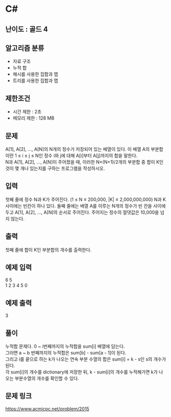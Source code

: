 # C#

## 난이도 : 골드 4

## 알고리즘 분류
  - 자료 구조
  - 누적 합
  - 해시를 사용한 집합과 맵
  - 트리를 사용한 집합과 맵

## 제한조건
  - 시간 제한 : 2초
  - 메모리 제한 : 128 MB

## 문제
A[1], A[2], ..., A[N]의 N개의 정수가 저장되어 있는 배열이 있다. 이 배열 A의 부분합이란 1 ≤ i ≤ j ≤ N인 정수 i와 j에 대해 A[i]부터 A[j]까지의 합을 말한다.<br/>
N과 A[1], A[2], ..., A[N]이 주어졌을 때, 이러한 N×(N+1)/2개의 부분합 중 합이 K인 것이 몇 개나 있는지를 구하는 프로그램을 작성하시오.<br/>

## 입력
첫째 줄에 정수 N과 K가 주어진다. (1 ≤ N ≤ 200,000, |K| ≤ 2,000,000,000) N과 K 사이에는 빈칸이 하나 있다. 둘째 줄에는 배열 A를 이루는 N개의 정수가 빈 칸을 사이에 두고 A[1], A[2], ..., A[N]의 순서로 주어진다. 주어지는 정수의 절댓값은 10,000을 넘지 않는다.<br/>


## 출력
첫째 줄에 합이 K인 부분합의 개수를 출력한다.<br/>


## 예제 입력
6 5<br/>
1 2 3 4 5 0<br/>

## 예제 출력
3<br/>

## 풀이
누적합 문제다. 0 ~ i번째까지의 누적합을 sum[i] 배열에 담는다.<br/>
그러면 a ~ b 번째까지의 누적합은 sum[b] - sum[a - 1]이 된다.<br/>
그리고 i를 끝으로 하는 k가 나오는 연속 부분 수열의 합은 sum[i] = k - s인 s의 개수가 된다.<br/>
각 sum[i]의 개수를 dictionary에 저장한 뒤, k - sum[i]의 개수를 누적해가면 k가 나오는 부분수열의 개수를 확인할 수 있다.<br/>


## 문제 링크
https://www.acmicpc.net/problem/2015